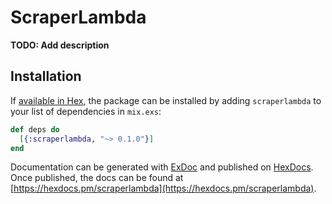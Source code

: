 # ScraperLambda

**TODO: Add description**

## Installation

If [available in Hex](https://hex.pm/docs/publish), the package can be installed
by adding `scraperlambda` to your list of dependencies in `mix.exs`:

```elixir
def deps do
  [{:scraperlambda, "~> 0.1.0"}]
end
```

Documentation can be generated with [ExDoc](https://github.com/elixir-lang/ex_doc)
and published on [HexDocs](https://hexdocs.pm). Once published, the docs can
be found at [https://hexdocs.pm/scraperlambda](https://hexdocs.pm/scraperlambda).


